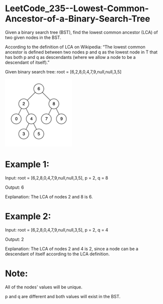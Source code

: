 # LeetCode_235--Lowest-Common-Ancestor-of-a-Binary-Search-Tree

Given a binary search tree (BST), find the lowest common ancestor (LCA) of two given nodes in the BST.

According to the definition of LCA on Wikipedia: “The lowest common ancestor is defined between two nodes p and q as the lowest node in T that has both p and q as descendants (where we allow a node to be a descendant of itself).”

Given binary search tree:  root = [6,2,8,0,4,7,9,null,null,3,5]

![image](https://github.com/eric82714/LeetCode_235--Lowest-Common-Ancestor-of-a-Binary-Search-Tree/blob/master/image/example.PNG)

# Example 1:

Input: root = [6,2,8,0,4,7,9,null,null,3,5], p = 2, q = 8

Output: 6

Explanation: The LCA of nodes 2 and 8 is 6.

# Example 2:

Input: root = [6,2,8,0,4,7,9,null,null,3,5], p = 2, q = 4

Output: 2

Explanation: The LCA of nodes 2 and 4 is 2, since a node can be a descendant of itself according to the LCA definition.

# Note:

All of the nodes' values will be unique.

p and q are different and both values will exist in the BST.
